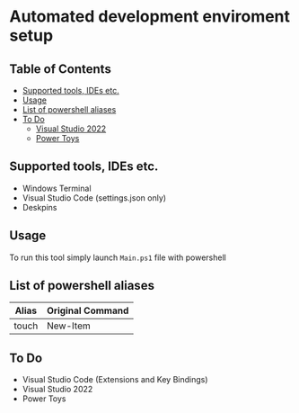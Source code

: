 # Automated development enviroment setup

## Table of Contents
- [Supported tools, IDEs etc.](#supported-tools--ides-etc)
- [Usage](#usage)
- [List of powershell aliases](#list-of-powershell-aliases)
- [To Do](#to-do)
  * [Visual Studio 2022](#visual-studio-2022)
  * [Power Toys](#power-toys)

## Supported tools, IDEs etc.
-  Windows Terminal
-  Visual Studio Code (settings.json only)
-  Deskpins 
## Usage
To run this tool simply launch `Main.ps1` file with powershell

## List of powershell aliases 
| Alias | Original Command |
|-------|------------------|
| touch | New-Item         |


## To Do
- Visual Studio Code (Extensions and Key Bindings)
- Visual Studio 2022
- Power Toys
